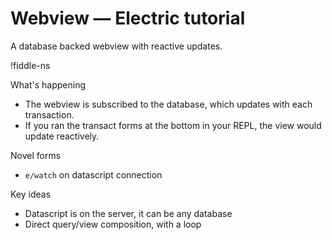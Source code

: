 # Webview — Electric tutorial

A database backed webview with reactive updates.

!fiddle-ns[](electric-tutorial.demo-webview/Webview)

What's happening
* The webview is subscribed to the database, which updates with each transaction.
* If you ran the transact forms at the bottom in your REPL, the view would update reactively.

Novel forms
* `e/watch` on datascript connection

Key ideas
* Datascript is on the server, it can be any database
* Direct query/view composition, with a loop